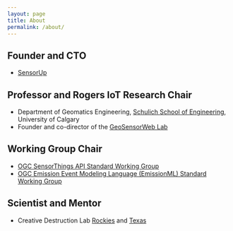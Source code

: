 ```yaml
---
layout: page
title: About
permalink: /about/
---
```


## Founder and CTO
- [SensorUp](https://www.sensorup.com/)

## Professor and Rogers IoT Research Chair
- Department of Geomatics Engineering, [Schulich School of Engineering](https://profiles.ucalgary.ca/hung-ling-steve-liang), University of Calgary
- Founder and co-director of the [GeoSensorWeb Lab](https://geosensorweblab.github.io/)

## Working Group Chair
- [OGC SensorThings API Standard Working Group](https://www.ogc.org/standards/sensorthings/)
- [OGC Emission Event Modeling Language (EmissionML) Standard Working Group](https://github.com/opengeospatial/EmissionML)

## Scientist and Mentor
- Creative Destruction Lab [Rockies](https://creativedestructionlab.com/mentors/steve-liang/) and [Texas](https://creativedestructionlab.com/locations/texas/)
